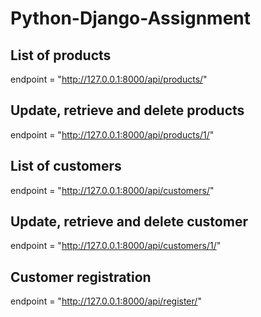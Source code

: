 # Python-Django-Assignment

## List of products
endpoint = "http://127.0.0.1:8000/api/products/"

## Update, retrieve and delete products
endpoint = "http://127.0.0.1:8000/api/products/1/"

## List of customers
endpoint = "http://127.0.0.1:8000/api/customers/"

## Update, retrieve and delete customer
endpoint = "http://127.0.0.1:8000/api/customers/1/"

## Customer registration
endpoint = "http://127.0.0.1:8000/api/register/"
